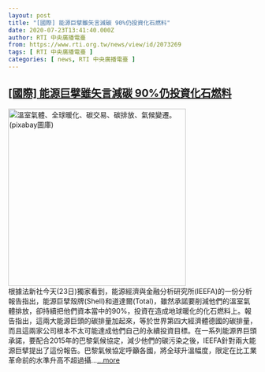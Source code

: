 ```yaml
---
layout: post
title: "[國際] 能源巨擘雖矢言減碳 90%仍投資化石燃料"
date: 2020-07-23T13:41:40.000Z
author: RTI 中央廣播電臺
from: https://www.rti.org.tw/news/view/id/2073269
tags: [ RTI 中央廣播電臺 ]
categories: [ news, RTI 中央廣播電臺 ]
---
```

<!--1595511700000-->
[[國際] 能源巨擘雖矢言減碳 90%仍投資化石燃料](https://www.rti.org.tw/news/view/id/2073269)
------

<div>
<img src="https://static.rti.org.tw/assets/thumbnails/2020/01/08/073a7e052639011c0e07f6c7f7865ccd.jpg" width="360" alt="溫室氣體、全球暖化、碳交易、碳排放、氣候變遷。(pixabay圖庫)" title="溫室氣體、全球暖化、碳交易、碳排放、氣候變遷。(pixabay圖庫)"><br>根據法新社今天(23日)獨家看到，能源經濟與金融分析研究所(IEEFA)的一份分析報告指出，能源巨擘殼牌(Shell)和道達爾(Total)，雖然承諾要削減他們的溫室氣體排放，卻持續把他們資本當中的90%，投資在造成地球暖化的化石燃料上。報告指出，這兩大能源巨頭的碳排量加起來，等於世界第四大經濟體德國的碳排量，而且這兩家公司根本不太可能達成他們自己的永續投資目標。在一系列能源界巨頭承諾，要配合2015年的巴黎氣候協定，減少他們的碳污染之後，IEEFA針對兩大能源巨擘提出了這份報告。巴黎氣候協定呼籲各國，將全球升溫幅度，限定在比工業革命前的水準升高不超過攝...<a target="_blank" href="https://www.rti.org.tw/news/view/id/2073269">...more</a>
</div>
